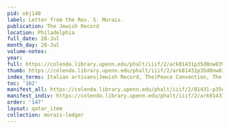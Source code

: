 ```yaml
---
pid: obj148
label: Letter from the Rev. S. Morais.
publication: The Jewish Record
location: Philadelphia
full_date: 28-Jul
month_day: 28-Jul
volume-notes:
year:
full: https://colenda.library.upenn.edu/phalt/iiif/2/ark81431p35d8nw83%2FSHA256E-s7661445--f682f59820dc3fe6f8135675a153c2ec335a0839674e0975a1f2029178462caf.jpeg/full/3500,/0/default.jpg
thumb: https://colenda.library.upenn.edu/phalt/iiif/2/ark81431p35d8nw83%2FSHA256E-s7661445--f682f59820dc3fe6f8135675a153c2ec335a0839674e0975a1f2029178462caf.jpeg/full/!200,200/0/default.jpg
index_terms: Italian artisans|Jewish Record, The|Peace Convention, The
toc: '162'
manifest_all: https://colenda.library.upenn.edu/phalt/iiif/2/81431-p35d8nw83/manifest
manifest_indiv: https://colenda.library.upenn.edu/phalt/iiif/2/ark81431p35d8nw83%2FSHA256E-s7661445--f682f59820dc3fe6f8135675a153c2ec335a0839674e0975a1f2029178462caf.jpeg
order: '147'
layout: qatar_item
collection: morais-ledger
---
```

